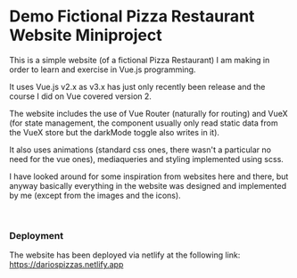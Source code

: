 # Demo Fictional Pizza Restaurant Website Miniproject

This is a simple website (of a fictional Pizza Restaurant) I am making in order to learn and exercise in Vue.js programming.

It uses Vue.js v2.x as v3.x has just only recently been release and the course I did on Vue covered version 2.

The website includes the use of Vue Router (naturally for routing) and VueX (for state management, the component usually only read static data from the VueX store but the darkMode toggle also writes in it).

It also uses animations (standard css ones, there wasn't a particular no need for the vue ones), mediaqueries and styling implemented using scss.

I have looked around for some inspiration from websites here and there, but anyway basically everything in the website was designed and implemented by me (except from the images and the icons).

\
&NewLine;

### Deployment

The website has been deployed via netlify at the following link:\
https://dariospizzas.netlify.app
